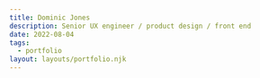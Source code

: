 ```yaml
---
title: Dominic Jones
description: Senior UX engineer / product design / front end
date: 2022-08-04
tags:
  - portfolio
layout: layouts/portfolio.njk
---
```

